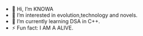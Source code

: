 - 👋 Hi, I’m KNOWA
- 👀 I’m interested in evolution,technology and novels.
- 🌱 I’m currently learning DSA in C++.
- ⚡ Fun fact: I AM A ALIVE.

<!---
KNOWA0/KNOWA0 is a ✨ special ✨ repository because its `README.md` (this file) appears on your GitHub profile.
You can click the Preview link to take a look at your changes.
--->
